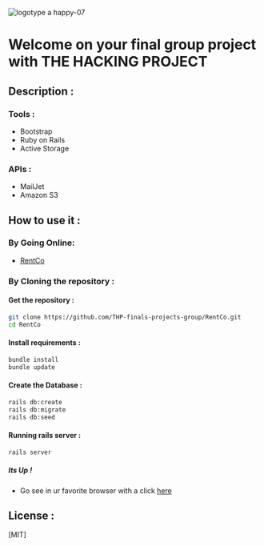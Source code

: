 ![logotype a happy-07](https://d29md5j3ph8xfz.cloudfront.net/100_percent/upload/Content/82047/THP_logoblock_grey.png)
# Welcome on your final group project with THE HACKING PROJECT
## Description :
### Tools :

* Bootstrap
* Ruby on Rails 
* Active Storage

### APIs :

* MailJet
* Amazon S3

## How to use it :

### By Going Online:

 - [RentCo](https://rent-co.herokuapp.com/)

### By Cloning the repository :

#### Get  the repository :

```bash
git clone https://github.com/THP-finals-projects-group/RentCo.git
cd RentCo
```

#### Install requirements :

```bash
bundle install
bundle update
```

#### Create the Database :

```bash
rails db:create
rails db:migrate
rails db:seed
```

#### Running rails server :

```bash
rails server
```

##### Its Up !

 - Go see in ur favorite browser with a click [here](http://localhost:3000/)

## License :

[MIT]


